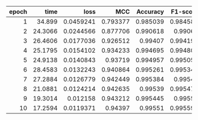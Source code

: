 |   epoch |    time |      loss |      MCC |   Accuracy |   F1-score |
|--------:|--------:|----------:|---------:|-----------:|-----------:|
|       1 | 34.899  | 0.0459241 | 0.793377 |   0.985039 |   0.984583 |
|       2 | 24.3066 | 0.0244566 | 0.877706 |   0.990618 |   0.99065  |
|       3 | 26.4606 | 0.0177036 | 0.926512 |   0.99407  |   0.994198 |
|       4 | 25.1795 | 0.0154102 | 0.934233 |   0.994695 |   0.994806 |
|       5 | 24.9138 | 0.0140843 | 0.93719  |   0.994957 |   0.995055 |
|       6 | 28.4583 | 0.0132243 | 0.940864 |   0.995261 |   0.995349 |
|       7 | 27.2884 | 0.0126779 | 0.942449 |   0.995384 |   0.99547  |
|       8 | 21.0881 | 0.0124214 | 0.942635 |   0.99539  |   0.995478 |
|       9 | 19.3014 | 0.012158  | 0.943212 |   0.995445 |   0.99553  |
|      10 | 17.2594 | 0.0119371 | 0.94397  |   0.99551  |   0.995592 |